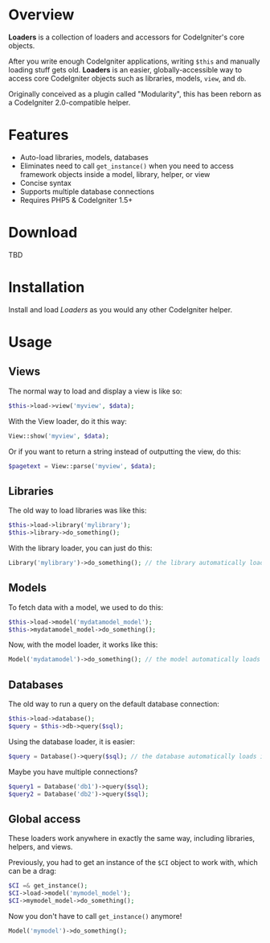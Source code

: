 Overview
========

**Loaders** is a collection of loaders and accessors for CodeIgniter's core objects.

After you write enough CodeIgniter applications, writing `$this` and manually
loading stuff gets old. **Loaders** is an easier, globally-accessible way to
access core CodeIgniter objects such as libraries, models, `view`, and `db`.

Originally conceived as a plugin called "Modularity", this has been reborn
as a CodeIgniter 2.0-compatible helper.

Features
========

* Auto-load libraries, models, databases
* Eliminates need to call `get_instance()` when you need to access framework
  objects inside a model, library, helper, or view
* Concise syntax
* Supports multiple database connections
* Requires PHP5 & CodeIgniter 1.5+

Download
========

TBD

Installation
============

Install and load *Loaders* as you would any other CodeIgniter helper.

Usage
=====

Views
-----

The normal way to load and display a view is like so:

```php
$this->load->view('myview', $data);
```

With the View loader, do it this way:

```php
View::show('myview', $data);
```

Or if you want to return a string instead of outputting the view, do this:

```php
$pagetext = View::parse('myview', $data);
```

Libraries
---------

The old way to load libraries was like this:

```php
$this->load->library('mylibrary');
$this->library->do_something();
```

With the library loader, you can just do this:

```php
Library('mylibrary')->do_something(); // the library automatically loads if needed
```

Models
------

To fetch data with a model, we used to do this:

```php
$this->load->model('mydatamodel_model');
$this->mydatamodel_model->do_something();
```

Now, with the model loader, it works like this:

```php
Model('mydatamodel')->do_something(); // the model automatically loads if needed
```

Databases
---------

The old way to run a query on the default database connection:

```php
$this->load->database();
$query = $this->db->query($sql);
```

Using the database loader, it is easier:

```php
$query = Database()->query($sql); // the database automatically loads if needed
```

Maybe you have multiple connections?

```php
$query1 = Database('db1')->query($sql);
$query2 = Database('db2')->query($sql);
```

Global access
-------------

These loaders work anywhere in exactly the same way, including libraries, helpers, and views.

Previously, you had to get an instance of the `$CI` object to work with, which can be a drag:

```php
$CI =& get_instance();
$CI->load->model('mymodel_model');
$CI->mymodel_model->do_something();
```

Now you don't have to call `get_instance()` anymore!

```php
Model('mymodel')->do_something();
```
